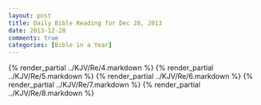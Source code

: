 ```yaml
---
layout: post
title: Daily Bible Reading for Dec 28, 2013
date: 2013-12-28
comments: true
categories: [Bible in a Year]
---
```

{% render_partial ../KJV/Re/4.markdown %}
{% render_partial ../KJV/Re/5.markdown %}
{% render_partial ../KJV/Re/6.markdown %}
{% render_partial ../KJV/Re/7.markdown %}
{% render_partial ../KJV/Re/8.markdown %}
